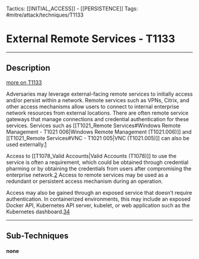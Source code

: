 Tactics: [[INITIAL_ACCESS]] - [[PERSISTENCE]]
Tags: #mitre/attack/techniques/T1133 

# External Remote Services - T1133
---
## Description
[more on T1133](https://attack.mitre.org/techniques/T1133)

Adversaries may leverage external-facing remote services to initially access and/or persist within a network. Remote services such as VPNs, Citrix, and other access mechanisms allow users to connect to internal enterprise network resources from external locations. There are often remote service gateways that manage connections and credential authentication for these services. Services such as [[T1021_Remote Services#Windows Remote Management - T1021 006|Windows Remote Management (T1021.006)]] and [[T1021_Remote Services#VNC - T1021 005|VNC (T1021.005)]] can also be used externally.[1](https://support.apple.com/guide/remote-desktop/set-up-a-computer-running-vnc-software-apdbed09830/mac)

Access to [[T1078_Valid Accounts|Valid Accounts (T1078)]] to use the service is often a requirement, which could be obtained through credential pharming or by obtaining the credentials from users after compromising the enterprise network.[2](https://www.volexity.com/blog/2015/10/07/virtual-private-keylogging-cisco-web-vpns-leveraged-for-access-and-persistence/) Access to remote services may be used as a redundant or persistent access mechanism during an operation.

Access may also be gained through an exposed service that doesn’t require authentication. In containerized environments, this may include an exposed Docker API, Kubernetes API server, kubelet, or web application such as the Kubernetes dashboard.[3](https://www.trendmicro.com/en_us/research/20/f/xorddos-kaiji-botnet-malware-variants-target-exposed-docker-servers.html)[4](https://unit42.paloaltonetworks.com/hildegard-malware-teamtnt/)

---
## Sub-Techniques

#### none